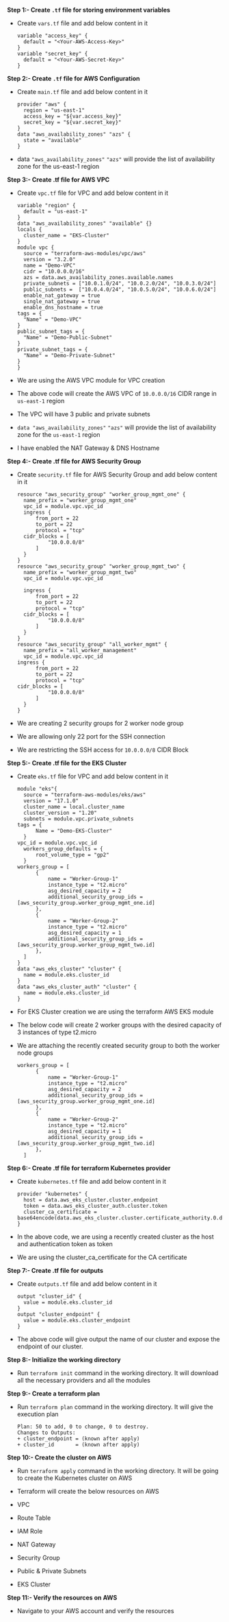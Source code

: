
**Step 1:- Create `.tf` file for storing environment variables**

* Create `vars.tf` file and add below content in it
  ```
  variable "access_key" {
    default = "<Your-AWS-Access-Key>"
  }
  variable "secret_key" {
    default = "<Your-AWS-Secret-Key>"
  }
  ```
 
**Step 2:- Create `.tf` file for AWS Configuration**

* Create `main.tf` file and add below content in it
  ```
  provider "aws" {
    region = "us-east-1"
    access_key = "${var.access_key}"
    secret_key = "${var.secret_key}"
  }
  data "aws_availability_zones" "azs" {
    state = "available"
  }
  ```
* data `"aws_availability_zones"` `"azs"` will provide the list of availability zone for the us-east-1 region

**Step 3:- Create .tf file for AWS VPC**

* Create `vpc.tf` file for VPC and add below content in it

  ```
  variable "region" {
    default = "us-east-1"
  }
  data "aws_availability_zones" "available" {}
  locals {
    cluster_name = "EKS-Cluster"
  }
  module vpc {
    source = "terraform-aws-modules/vpc/aws"
    version = "3.2.0"
    name = "Demo-VPC"
    cidr = "10.0.0.0/16"
    azs = data.aws_availability_zones.available.names
    private_subnets = ["10.0.1.0/24", "10.0.2.0/24", "10.0.3.0/24"]
    public_subnets =  ["10.0.4.0/24", "10.0.5.0/24", "10.0.6.0/24"]
    enable_nat_gateway = true
    single_nat_gateway = true
    enable_dns_hostname = true
  tags = {
    "Name" = "Demo-VPC"
  }
  public_subnet_tags = {
    "Name" = "Demo-Public-Subnet"
  }
  private_subnet_tags = {
    "Name" = "Demo-Private-Subnet"
  }
  }
  ```
* We are using the AWS VPC module for VPC creation
* The above code will create the AWS VPC of `10.0.0.0/16` CIDR range in `us-east-1` region
* The VPC will have 3 public and private subnets
* `data "aws_availability_zones"` `"azs"` will provide the list of availability zone for the `us-east-1` region
* I have enabled the NAT Gateway & DNS Hostname

**Step 4:- Create .tf file for AWS Security Group**

* Create `security.tf` file for AWS Security Group and add below content in it

  ```
  resource "aws_security_group" "worker_group_mgmt_one" {
    name_prefix = "worker_group_mgmt_one"
    vpc_id = module.vpc.vpc_id
    ingress {
        from_port = 22
        to_port = 22
        protocol = "tcp"
    cidr_blocks = [
            "10.0.0.0/8"
        ]
    }
  }
  resource "aws_security_group" "worker_group_mgmt_two" {
    name_prefix = "worker_group_mgmt_two"
    vpc_id = module.vpc.vpc_id
 
    ingress {
        from_port = 22
        to_port = 22
        protocol = "tcp"
    cidr_blocks = [
            "10.0.0.0/8"
        ]
    }
  }
  resource "aws_security_group" "all_worker_mgmt" {
    name_prefix = "all_worker_management"
    vpc_id = module.vpc.vpc_id
  ingress {
        from_port = 22
        to_port = 22
        protocol = "tcp"
  cidr_blocks = [
            "10.0.0.0/8"
        ]
    }
  }
  ```
  
* We are creating 2 security groups for 2 worker node group
* We are allowing only 22 port for the SSH connection
* We are restricting the SSH access for `10.0.0.0/8` CIDR Block

**Step 5:- Create .tf file for the EKS Cluster**

* Create `eks.tf` file for VPC and add below content in it

  ```
  module "eks"{
    source = "terraform-aws-modules/eks/aws"
    version = "17.1.0"
    cluster_name = local.cluster_name
    cluster_version = "1.20"
    subnets = module.vpc.private_subnets
  tags = {
        Name = "Demo-EKS-Cluster"
    }
  vpc_id = module.vpc.vpc_id
    workers_group_defaults = {
        root_volume_type = "gp2"
    }
  workers_group = [
        {
            name = "Worker-Group-1"
            instance_type = "t2.micro"
            asg_desired_capacity = 2
            additional_security_group_ids = [aws_security_group.worker_group_mgmt_one.id]
        },
        {
            name = "Worker-Group-2"
            instance_type = "t2.micro"
            asg_desired_capacity = 1
            additional_security_group_ids = [aws_security_group.worker_group_mgmt_two.id]
        },
    ]
  }
  data "aws_eks_cluster" "cluster" {
    name = module.eks.cluster_id
  }
  data "aws_eks_cluster_auth" "cluster" {
    name = module.eks.cluster_id
  }
  ```
* For EKS Cluster creation we are using the terraform AWS EKS module
* The below code will create 2 worker groups with the desired capacity of 3 instances of type t2.micro
* We are attaching the recently created security group to both the worker node groups

  ```
  workers_group = [
        {
            name = "Worker-Group-1"
            instance_type = "t2.micro"
            asg_desired_capacity = 2
            additional_security_group_ids = [aws_security_group.worker_group_mgmt_one.id]
        },
        {
            name = "Worker-Group-2"
            instance_type = "t2.micro"
            asg_desired_capacity = 1
            additional_security_group_ids = [aws_security_group.worker_group_mgmt_two.id]
        },
    ]
  ```

**Step 6:- Create .tf file for terraform Kubernetes provider**

* Create `kubernetes.tf` file and add below content in it

  ```
  provider "kubernetes" {
    host = data.aws_eks_cluster.cluster.endpoint
    token = data.aws_eks_cluster_auth.cluster.token
    cluster_ca_certificate = base64encode(data.aws_eks_cluster.cluster.certificate_authority.0.data)
  }
  ```
  
* In the above code, we are using a recently created cluster as the host and authentication token as token
* We are using the cluster_ca_certificate for the CA certificate

**Step 7:- Create .tf file for outputs**

* Create `outputs.tf` file and add below content in it

  ```
  output "cluster_id" {
    value = module.eks.cluster_id
  }
  output "cluster_endpoint" {
    value = module.eks.cluster_endpoint
  }
  ```

* The above code will give output the name of our cluster and expose the endpoint of our cluster.

**Step 8:- Initialize the working directory**

* Run `terraform init` command in the working directory. It will download all the necessary providers and all the modules

**Step 9:- Create a terraform plan**

* Run `terraform plan` command in the working directory. It will give the execution plan

  ```
  Plan: 50 to add, 0 to change, 0 to destroy.
  Changes to Outputs:
  + cluster_endpoint = (known after apply)
  + cluster_id       = (known after apply)
  ```

**Step 10:- Create the cluster on AWS**

* Run `terraform apply` command in the working directory. It will be going to create the Kubernetes cluster on AWS
* Terraform will create the below resources on AWS

* VPC
* Route Table
* IAM Role
* NAT Gateway
* Security Group
* Public & Private Subnets
* EKS Cluster

**Step 11:- Verify the resources on AWS**

* Navigate to your AWS account and verify the resources